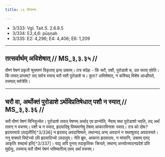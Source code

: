```yaml
---
title: ८६ टिप्पन्यः

---
```

- 3/333: Vgl. Tait.S. 2.6.8.5
- 3/334: E2,4,6: pūṣṇaḥ
- 3/335: E2: 4,296; E4: 4,406; E6: 1,209

____________________________________________


## तत्सर्वार्थम् अविशेषात् // MS_३,३.३५ //

पौष्णं पेषणं प्रकृतौ श्रूयमाणं विकृताव् इत्य् उक्तम्। तत्र संदेहः - किं चरौ, पशौ, पुरोडाशे च, उत चराव् एवेति। किं तावत् प्राप्तम्? तत् सर्वत्र स्याच् चरौ पशौ पुरोडाशे च। कुतः? अविशेषात्, न कश्चिद् विशेष आध्हीयते, तस्मात् सर्वत्रेति।


____________________________________________


## चरौ वा, अर्थोक्तं पुरोडाशे ऽर्थविप्रतिषेधात् पशौ न स्यात् // MS_३,३.३६ //

चरौ पौष्णं पेषणं विनियुज्येत। पुरोडाशे तावत् पेषणम् अर्थाद् एव प्राप्नोति, नैवाम् यथा पुरोडाशो भवति, तद् अर्थं तावन् न वचनम्। पशौ च न स्यात्, हृदयादिषु पिष्यमाणेषु तेषाम् आकारविनाशः स्यात्। तत्र को दोषः? हृदयस्याग्रे ऽवद्यतीति[^3/336] न हृदयाद् अवदायिष्यते, तथान्यद् अप्य् अवदानं न यथाश्रुताद् अवदास्यते।
ननु शक्यते पिष्टेभ्यो ऽपि हृदयादिभ्यो ऽवदातुम्। नेति ब्रूमः, आकारा हृदयादयः, न मांसानि, उक्तम् एतद् आकृतिः शब्दार्थ इति[^3/337]। यद्य् अपि पुनस् तदाकृतिकः क्रियते, तथाप्य् अस्योत्सादनप्रदेशं प्रति मुह्येयुः, तस्माच् चरौ पौष्णं पेषणं भविष्यतीत्य् एवम् अर्थं वचनम्।

